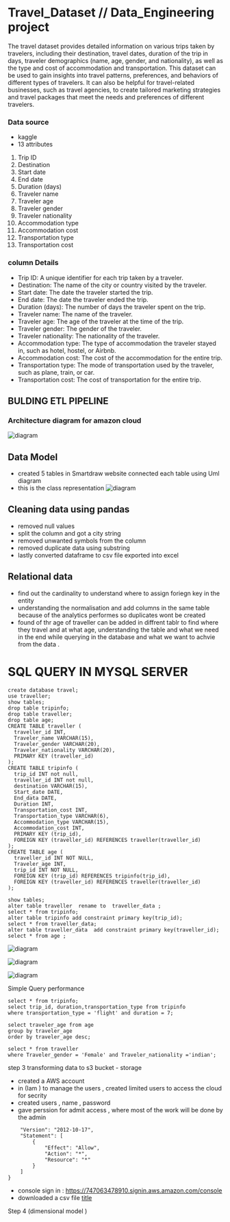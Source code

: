 # Travel_Dataset // Data_Engineering project
The travel dataset provides detailed information on various trips taken by travelers, including their destination, travel dates, duration of the trip in days, traveler demographics (name, age, gender, and nationality), as well as the type and cost of accommodation and transportation. This dataset can be used to gain insights into travel patterns, preferences, and behaviors of different types of travelers. It can also be helpful for travel-related businesses, such as travel agencies, to create tailored marketing strategies and travel packages that meet the needs and preferences of different travelers.
### Data source  
- kaggle
- 13 attributes 
1. Trip ID
2. Destination	
3. Start date	
4. End date	
5. Duration (days)	
6. Traveler name	
7. Traveler age	
8. Traveler gender	
9. Traveler nationality	
10. Accommodation type	
11. Accommodation cost	
12. Transportation type	
13. Transportation cost

### column Details
- Trip ID: A unique identifier for each trip taken by a traveler.
- Destination: The name of the city or country visited by the traveler.
- Start date: The date the traveler started the trip.
- End date: The date the traveler ended the trip.
- Duration (days): The number of days the traveler spent on the trip.
- Traveler name: The name of the traveler.
- Traveler age: The age of the traveler at the time of the trip.
- Traveler gender: The gender of the traveler.
- Traveler nationality: The nationality of the traveler.
- Accommodation type: The type of accommodation the traveler stayed in, such as hotel, hostel, or Airbnb.
- Accommodation cost: The cost of the accommodation for the entire trip.
- Transportation type: The mode of transportation used by the traveler, such as plane, train, or car.
- Transportation cost: The cost of transportation for the entire trip.

## BULDING ETL PIPELINE 
  ### Architecture diagram for amazon cloud 
  ![diagram](arch.jpg)
  ## Data Model
  - created 5 tables in Smartdraw website connected each table using Uml diagram
  - this is the class representation 
  ![diagram](model.jpeg)
  ## Cleaning data using pandas 

  - removed null values
  - split the column and got a city string 
  - removed unwanted symbols from the column 
  - removed duplicate data using substring 
  - lastly converted dataframe to csv file  exported into excel 
  
## Relational data 
- find out the cardinality to understand where to assign foriegn key in the entity 
- understanding the normalisation and add columns in the same table because of the analytics performes so duplicates wont be created 
- found of thr age of traveller can be added in diffrent tablr to find where they travel and  at what age, understanding the table and  what we need in the end while querying in the database and what we want to achvie from the data .

# SQL QUERY IN MYSQL SERVER 
```
create database travel;
use traveller;
show tables;
drop table tripinfo;
drop table traveller;
drop table age;
CREATE TABLE traveller (
  traveller_id INT,
  Traveler_name VARCHAR(15),
  Traveler_gender VARCHAR(20),
  Traveler_nationality VARCHAR(20),
  PRIMARY KEY (traveller_id)
);
CREATE TABLE tripinfo (
  trip_id INT not null,
  traveller_id INT not null,
  destination VARCHAR(15),
  Start_date DATE,
  End_data DATE,
  Duration INT,
  Transportation_cost INT,
  Transportation_type VARCHAR(6),
  Accommodation_type VARCHAR(15),
  Accommodation_cost INT,
  PRIMARY KEY (trip_id),
  FOREIGN KEY (traveller_id) REFERENCES traveller(traveller_id)
);
CREATE TABLE age (
  traveller_id INT NOT NULL,
  Traveler_age INT,
  trip_id INT NOT NULL,
  FOREIGN KEY (trip_id) REFERENCES tripinfo(trip_id),
  FOREIGN KEY (traveller_id) REFERENCES traveller(traveller_id)
);

show tables;
alter table traveller  rename to  traveller_data ;
select * from tripinfo;
alter table tripinfo add constraint primary key(trip_id);
select * from traveller_data;
alter table traveller_data  add constraint primary key(traveller_id);
select * from age ;

```
	
![diagram](age.jpeg)

![diagram](travel.jpeg)

![diagram](tripinfo.jpeg)

Simple Query performance 
```
select * from tripinfo;
select trip_id, duration,transportation_type from tripinfo
where transportation_type = 'flight' and duration = 7;

select traveler_age from age
group by traveler_age
order by traveler_age desc;

select * from traveller
where Traveler_gender = 'Female' and Traveler_nationality ='indian';
```
step 3 transforming data to s3 bucket - storage 
- created a AWS account 
- in (Iam ) to manage the users , created limited users to access the cloud for secrity 
- created users , name , password
- gave perssion for admit access , where most of the work will be done by the admin
``` {
    "Version": "2012-10-17",
    "Statement": [
        {
            "Effect": "Allow",
            "Action": "*",
            "Resource": "*"
        }
    ]
}
```
- console sign in : https://747063478910.signin.aws.amazon.com/console
- downloaded a csv file [title](https://github.com/Nidhi3338/Travel_dataset/blob/main/Nidhi-jag_credentials%20(1).csv)

Step 4 (dimensional model )


